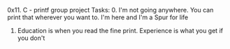 0x11. C - printf group project
Tasks:
0. I'm not going anywhere. You can print that wherever
you want to. I'm here and I'm a Spur for life
1. Education is when you read the fine print.
Experience is what you get if you don't
